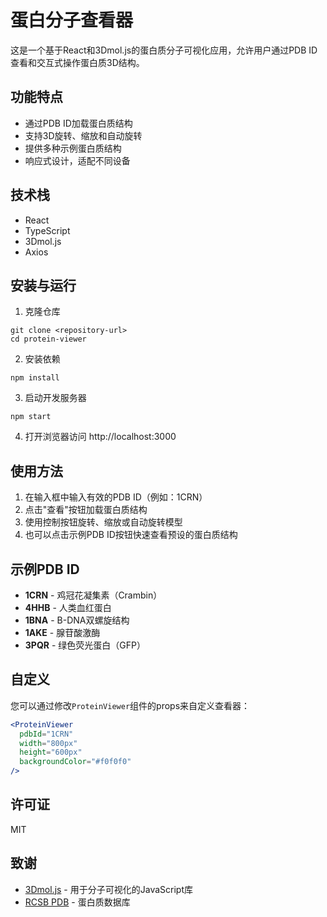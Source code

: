 # 蛋白分子查看器

这是一个基于React和3Dmol.js的蛋白质分子可视化应用，允许用户通过PDB ID查看和交互式操作蛋白质3D结构。

## 功能特点

- 通过PDB ID加载蛋白质结构
- 支持3D旋转、缩放和自动旋转
- 提供多种示例蛋白质结构
- 响应式设计，适配不同设备

## 技术栈

- React
- TypeScript
- 3Dmol.js
- Axios

## 安装与运行

1. 克隆仓库
```
git clone <repository-url>
cd protein-viewer
```

2. 安装依赖
```
npm install
```

3. 启动开发服务器
```
npm start
```

4. 打开浏览器访问 http://localhost:3000

## 使用方法

1. 在输入框中输入有效的PDB ID（例如：1CRN）
2. 点击"查看"按钮加载蛋白质结构
3. 使用控制按钮旋转、缩放或自动旋转模型
4. 也可以点击示例PDB ID按钮快速查看预设的蛋白质结构

## 示例PDB ID

- **1CRN** - 鸡冠花凝集素（Crambin）
- **4HHB** - 人类血红蛋白
- **1BNA** - B-DNA双螺旋结构
- **1AKE** - 腺苷酸激酶
- **3PQR** - 绿色荧光蛋白（GFP）

## 自定义

您可以通过修改`ProteinViewer`组件的props来自定义查看器：

```jsx
<ProteinViewer 
  pdbId="1CRN" 
  width="800px" 
  height="600px" 
  backgroundColor="#f0f0f0" 
/>
```

## 许可证

MIT

## 致谢

- [3Dmol.js](https://3dmol.org/) - 用于分子可视化的JavaScript库
- [RCSB PDB](https://www.rcsb.org/) - 蛋白质数据库
